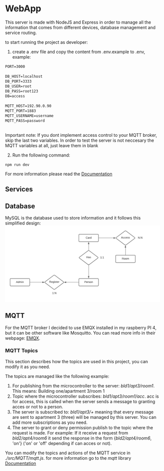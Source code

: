 # WebApp
This server is made with NodeJS and Express in order to manage all the information that comes from different devices, database management and service routing.

to start running the project as developer: 
1. create a .env file and copy the content from .env.example to .env, example:</br>
```
PORT=3000

DB_HOST=localhost
DB_PORT=3333
DB_USER=root
DB_PASS=root123
DB=access

MQTT_HOST=192.90.0.90
MQTT_PORT=1883
MQTT_USERNAME=username
MQTT_PASS=password
```
</br>
Important note: If you dont implement access control to your MQTT broker, skip the last two variables. In order to test the server is not neccesary the MQTT variables at all, just leave them in blank</br>

2. Run the following command: 
```
npm run dev
```

For more information please read the [Documentation](https://github.com/juamarCas/Access_control/wiki/API-Documentation "API Documentation")

## Services

## Database
MySQL is the database used to store information and it follows this simplified design: </br>
![all text](../images/DatabaseModel.png "Database model")

## MQTT
For the MQTT broker I decided to use EMQX installed in my raspberry PI 4, but it can be other software like Mosquitto. You can read more info in their webpage: [EMQX](https://www.emqx.io/). 

### MQTT Topics

This section describes how the topics are used in this project, you can modify it as you need.

The topics are managed like the following example: </br>
1. For publishing from the microcontroller to the server: _bld1/apt3/room1_. This means: Building one/apartment 3/room 1
2. Topic where the microcontroller subscribes: _bld1/apt3/room1/acc_. acc is for access, this is called when the server sends a message to granting acces or not to a person.
3. The server is subscribed to: _bld1/apt3/+_ meaning that every message are sent to apartment 3 (three) will be managed by this server. You can add more subscriptions as you need.</br>
4. The server to grant or deny permission publish to the topic where the request is made. For example: If it receive a request from _bld2/apt4/room6_ it send the response in the form {_bld2/apt4/room6_, 'on'} ('on' or 'off' depending if can acces or not). </br>

You can modify the topics and actions of the MQTT service in _./src/MQTT/mqtt.js_. for more information go to the _mqtt_ library [Documentation](https://www.npmjs.com/package/mqtt "mqtt library documentation")

